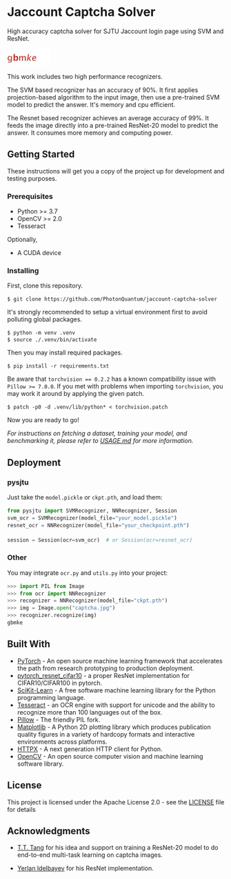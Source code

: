 # Jaccount Captcha Solver

High accuracy captcha solver for SJTU Jaccount login page using SVM and ResNet.

![captcha example](screenshots/captcha.jpg)

This work includes two high performance recognizers.

The SVM based recognizer has an accuracy of 90%. It first applies projection-based algorithm to the input image, then use a pre-trained SVM model
to predict the answer. It's memory and cpu efficient.

The Resnet based recognizer achieves an average accuracy of 99%. It feeds the image directly into a pre-trained ResNet-20 model to predict the answer.
It consumes more memory and computing power.

## Getting Started

These instructions will get you a copy of the project up for development and testing purposes.

### Prerequisites

- Python >= 3.7
- OpenCV >= 2.0
- Tesseract

Optionally,

- A CUDA device

### Installing

First, clone this repository.

```shell script
$ git clone https://github.com/PhotonQuantum/jaccount-captcha-solver
```

It's strongly recommended to setup a virtual environment first to avoid polluting global packages.

```shell script
$ python -m venv .venv
$ source ./.venv/bin/activate
```

Then you may install required packages.

```shell script
$ pip install -r requirements.txt
```

Be aware that `torchvision == 0.2.2` has a known compatibility issue with `Pillow >= 7.0.0`. If you met with problems when importing `torchvision`, you may work it around by applying the given patch.

```shell script
$ patch -p0 -d .venv/lib/python* < torchvision.patch
```

Now you are ready to go!

*For instructions on fetching a dataset, training your model, and benchmarking it, please refer to [USAGE.md](USAGE.md) for more information.*

## Deployment

### pysjtu

Just take the `model.pickle` or `ckpt.pth`, and load them:

```python
from pysjtu import SVMRecognizer, NNRecognizer, Session
svm_ocr = SVMRecognizer(model_file="your_model.pickle")
resnet_ocr = NNRecognizer(model_file="your_checkpoint.pth")

session = Session(ocr=svm_ocr)  # or Session(ocr=resnet_ocr)
```

### Other

You may integrate `ocr.py` and `utils.py` into your project:

```python
>>> import PIL from Image
>>> from ocr import NNRecognizer
>>> recognizer = NNRecognizer(model_file="ckpt.pth")
>>> img = Image.open("captcha.jpg")
>>> recognizer.recognize(img)
gbmke
```

## Built With

* [PyTorch](https://pytorch.org/) - An open source machine learning framework that accelerates the path from research prototyping to production deployment.
* [pytorch_resnet_cifar10](https://github.com/akamaster/pytorch_resnet_cifar10) - a proper ResNet implementation for CIFAR10/CIFAR100 in pytorch.
* [SciKit-Learn](https://scikit-learn.org/) - A free software machine learning library for the Python programming language.
* [Tesseract](https://github.com/tesseract-ocr/tesseract/) - an OCR engine with support for unicode and the ability to recognize more than 100 languages out of the box.
* [Pillow](https://python-pillow.org/) - The friendly PIL fork.
* [Matplotlib](https://matplotlib.org/) - A Python 2D plotting library which produces publication quality figures in a variety of hardcopy formats and interactive environments across platforms.
* [HTTPX](https://www.python-httpx.org/) - A next generation HTTP client for Python.
* [OpenCV](https://opencv.org/) - An open source computer vision and machine learning software library.

## License

This project is licensed under the Apache License 2.0 - see the [LICENSE](LICENSE) file for details

## Acknowledgments

- [T.T. Tang](https://github.com/EletronicElephant) for his idea and support on training a ResNet-20 model 
to do end-to-end multi-task learning on captcha images.

- [Yerlan Idelbayev](https://github.com/akamaster) for his ResNet implementation.
